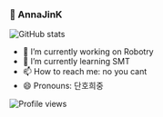 ### 👋 AnnaJinK 

![GitHub stats](https://github-readme-stats.vercel.app/api?username=AnnaJinK&show_icons=true)
- 🔭 I’m currently working on Robotry 
- 🌱 I’m currently learning SMT 
- 📫 How to reach me: no you cant 
- 😄 Pronouns: 단호희중 

![Profile views](https://gpvc.arturio.dev/AnnaJinK) 

